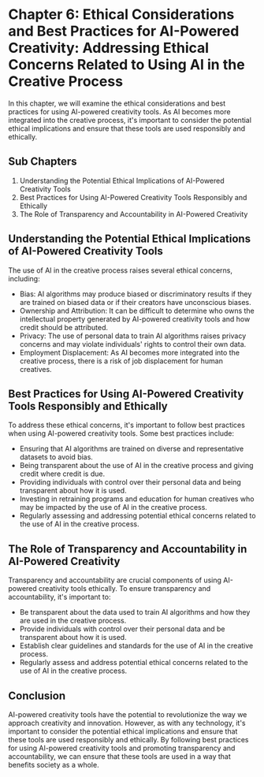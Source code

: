 Chapter 6: Ethical Considerations and Best Practices for AI-Powered Creativity: Addressing Ethical Concerns Related to Using AI in the Creative Process
=======================================================================================================================================================

In this chapter, we will examine the ethical considerations and best practices for using AI-powered creativity tools. As AI becomes more integrated into the creative process, it's important to consider the potential ethical implications and ensure that these tools are used responsibly and ethically.

Sub Chapters
------------

1. Understanding the Potential Ethical Implications of AI-Powered Creativity Tools
2. Best Practices for Using AI-Powered Creativity Tools Responsibly and Ethically
3. The Role of Transparency and Accountability in AI-Powered Creativity

Understanding the Potential Ethical Implications of AI-Powered Creativity Tools
-------------------------------------------------------------------------------

The use of AI in the creative process raises several ethical concerns, including:

* Bias: AI algorithms may produce biased or discriminatory results if they are trained on biased data or if their creators have unconscious biases.
* Ownership and Attribution: It can be difficult to determine who owns the intellectual property generated by AI-powered creativity tools and how credit should be attributed.
* Privacy: The use of personal data to train AI algorithms raises privacy concerns and may violate individuals' rights to control their own data.
* Employment Displacement: As AI becomes more integrated into the creative process, there is a risk of job displacement for human creatives.

Best Practices for Using AI-Powered Creativity Tools Responsibly and Ethically
------------------------------------------------------------------------------

To address these ethical concerns, it's important to follow best practices when using AI-powered creativity tools. Some best practices include:

* Ensuring that AI algorithms are trained on diverse and representative datasets to avoid bias.
* Being transparent about the use of AI in the creative process and giving credit where credit is due.
* Providing individuals with control over their personal data and being transparent about how it is used.
* Investing in retraining programs and education for human creatives who may be impacted by the use of AI in the creative process.
* Regularly assessing and addressing potential ethical concerns related to the use of AI in the creative process.

The Role of Transparency and Accountability in AI-Powered Creativity
--------------------------------------------------------------------

Transparency and accountability are crucial components of using AI-powered creativity tools ethically. To ensure transparency and accountability, it's important to:

* Be transparent about the data used to train AI algorithms and how they are used in the creative process.
* Provide individuals with control over their personal data and be transparent about how it is used.
* Establish clear guidelines and standards for the use of AI in the creative process.
* Regularly assess and address potential ethical concerns related to the use of AI in the creative process.

Conclusion
----------

AI-powered creativity tools have the potential to revolutionize the way we approach creativity and innovation. However, as with any technology, it's important to consider the potential ethical implications and ensure that these tools are used responsibly and ethically. By following best practices for using AI-powered creativity tools and promoting transparency and accountability, we can ensure that these tools are used in a way that benefits society as a whole.
